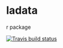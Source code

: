 # ladata
r package

[![Travis build status](https://travis-ci.org/kjhealy/uscenpops.svg?branch=master)](https://travis-ci.org/kjhealy/uscenpops)
